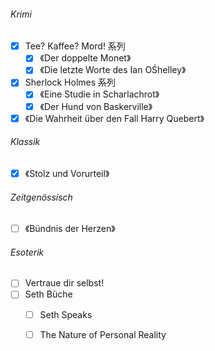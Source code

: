 ###### Krimi

- [x] Tee? Kaffee? Mord! 系列
	- [x] 《Der doppelte Monet》
	- [x] 《Die letzte Worte des Ian OŚhelley》
- [x] Sherlock Holmes 系列
	- [x] 《Eine Studie in Scharlachrot》
	- [x] 《Der Hund von Baskerville》
- [x] 《Die Wahrheit über den Fall Harry Quebert》

###### Klassik

- [x] 《Stolz und Vorurteil》

###### Zeitgenössisch

- [ ] 《Bündnis der Herzen》

###### Esoterik

- [ ] Vertraue dir selbst! 
- [ ] Seth Büche
  - [ ] Seth Speaks
  - [ ] The Nature of Personal Reality

